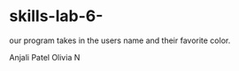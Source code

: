 # skills-lab-6-


our program takes in the users name and their favorite color. 

Anjali Patel
Olivia N
